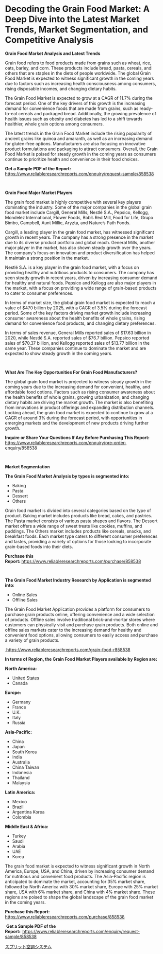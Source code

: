 <p><h1>Decoding the Grain Food Market: A Deep Dive into the Latest Market Trends, Market Segmentation, and Competitive Analysis</h1></p><p><strong>Grain Food Market Analysis and Latest Trends</strong></p>
<p><p>Grain food refers to food products made from grains such as wheat, rice, oats, barley, and corn. These products include bread, pasta, cereals, and others that are staples in the diets of people worldwide. The global Grain Food Market is expected to witness significant growth in the coming years due to factors such as increasing health consciousness among consumers, rising disposable incomes, and changing dietary habits.</p><p>The Grain Food Market is expected to grow at a CAGR of 11.7% during the forecast period. One of the key drivers of this growth is the increasing demand for convenience foods that are made from grains, such as ready-to-eat cereals and packaged bread. Additionally, the growing prevalence of health issues such as obesity and diabetes has led to a shift towards healthier, whole grain options among consumers.</p><p>The latest trends in the Grain Food Market include the rising popularity of ancient grains like quinoa and amaranth, as well as an increasing demand for gluten-free options. Manufacturers are also focusing on innovative product formulations and packaging to attract consumers. Overall, the Grain Food Market is poised for steady growth in the coming years as consumers continue to prioritize health and convenience in their food choices.</p></p>
<p><strong>Get a Sample PDF of the Report:&nbsp;</strong> <a href="https://www.reliableresearchreports.com/enquiry/request-sample/858538">https://www.reliableresearchreports.com/enquiry/request-sample/858538</a></p>
<p>&nbsp;</p>
<p><strong>Grain Food Major Market Players</strong></p>
<p><p>The grain food market is highly competitive with several key players dominating the industry. Some of the major companies in the global grain food market include Cargill, General Mills, Nestlé S.A., Pepsico, Kellogg, Mondelez International, Flower Foods, Bob’s Red Mill, Food for Life, Grupo Bimbo, Campbell, Aunt Millie, Aryzta, and Nature’s Path Foods.</p><p>Cargill, a leading player in the grain food market, has witnessed significant growth in recent years. The company has a strong presence in the market due to its diverse product portfolio and global reach. General Mills, another major player in the market, has also shown steady growth over the years. The company's focus on innovation and product diversification has helped it maintain a strong position in the market.</p><p>Nestlé S.A. is a key player in the grain food market, with a focus on providing healthy and nutritious products to consumers. The company has seen steady growth in recent years, driven by increasing consumer demand for healthy and natural foods. Pepsico and Kellogg are also major players in the market, with a focus on providing a wide range of grain-based products to cater to consumer preferences.</p><p>In terms of market size, the global grain food market is expected to reach a value of $470 billion by 2025, with a CAGR of 3.5% during the forecast period. Some of the key factors driving market growth include increasing consumer awareness about the health benefits of whole grains, rising demand for convenience food products, and changing dietary preferences.</p><p>In terms of sales revenue, General Mills reported sales of $17.63 billion in 2020, while Nestlé S.A. reported sales of $76.7 billion. Pepsico reported sales of $70.37 billion, and Kellogg reported sales of $13.77 billion in the same year. These companies continue to dominate the market and are expected to show steady growth in the coming years.</p></p>
<p>&nbsp;</p>
<p><strong>What Are The Key Opportunities For Grain Food Manufacturers?</strong></p>
<p><p>The global grain food market is projected to witness steady growth in the coming years due to the increasing demand for convenient, healthy, and affordable food options. Factors such as rising consumer awareness about the health benefits of whole grains, growing urbanization, and changing dietary habits are driving the market growth. The market is also benefiting from innovations in product offerings and expanding distribution channels. Looking ahead, the grain food market is expected to continue to grow at a CAGR of around 3% during the forecast period, with opportunities in emerging markets and the development of new products driving further growth.</p></p>
<p><strong>Inquire or Share Your Questions If Any Before Purchasing This Report:</strong> <a href="https://www.reliableresearchreports.com/enquiry/pre-order-enquiry/858538">https://www.reliableresearchreports.com/enquiry/pre-order-enquiry/858538</a></p>
<p>&nbsp;</p>
<p><strong>Market Segmentation</strong></p>
<p><strong>The Grain Food Market Analysis by types is segmented into:</strong></p>
<p><ul><li>Baking</li><li>Pasta</li><li>Dessert</li><li>Others</li></ul></p>
<p><p>Grain food market is divided into several categories based on the type of product. Baking market includes products like bread, cakes, and pastries. The Pasta market consists of various pasta shapes and flavors. The Dessert market offers a wide range of sweet treats like cookies, muffins, and puddings. The Others market includes products like cereals, snacks, and breakfast foods. Each market type caters to different consumer preferences and tastes, providing a variety of options for those looking to incorporate grain-based foods into their diets.</p></p>
<p><strong>Purchase this Report:&nbsp;</strong><a href="https://www.reliableresearchreports.com/purchase/858538">https://www.reliableresearchreports.com/purchase/858538</a></p>
<p>&nbsp;</p>
<p><strong>The Grain Food Market Industry Research by Application is segmented into:</strong></p>
<p><ul><li>Online Sales</li><li>Offline Sales</li></ul></p>
<p><p>The Grain Food Market Application provides a platform for consumers to purchase grain products online, offering convenience and a wide selection of products. Offline sales involve traditional brick-and-mortar stores where customers can physically visit and purchase grain products. Both online and offline sales markets cater to the increasing demand for healthy and convenient food options, allowing consumers to easily access and purchase a variety of grain products.</p></p>
<p><a href="https://www.reliableresearchreports.com/grain-food-r858538">&nbsp;https://www.reliableresearchreports.com/grain-food-r858538</a></p>
<p><strong>In terms of Region, the Grain Food Market Players available by Region are:</strong></p>
<p>
    <p> <strong> North America: </strong>
        <ul>
            <li>United States</li>
            <li>Canada</li>
        </ul>
        </p> 
    <p> <strong> Europe: </strong>
        <ul>
            <li>Germany</li>
            <li>France</li>
            <li>U.K.</li>
            <li>Italy</li>
            <li>Russia</li>
        </ul>
        </p> 
    <p> <strong> Asia-Pacific: </strong>
        <ul>
            <li>China</li>
            <li>Japan</li>
            <li>South Korea</li>
            <li>India</li>
            <li>Australia</li>
            <li>China Taiwan</li>
            <li>Indonesia</li>
            <li>Thailand</li>
            <li>Malaysia</li>
        </ul>
        </p> 
    <p> <strong> Latin America: </strong>
        <ul>
            <li>Mexico</li>
            <li>Brazil</li>
            <li>Argentina Korea</li>
            <li>Colombia</li>
        </ul>
        </p> 
    <p> <strong> Middle East & Africa: </strong>
        <ul>
            <li>Turkey</li>
            <li>Saudi</li>
            <li>Arabia</li>
            <li>UAE</li>
            <li>Korea</li>
        </ul>
    </p>
    </p>
<p><p>The grain food market is expected to witness significant growth in North America, Europe, USA, and China, driven by increasing consumer demand for nutritious and convenient food products. The Asia-Pacific region is anticipated to dominate the market, accounting for 35% market share, followed by North America with 30% market share, Europe with 25% market share, USA with 6% market share, and China with 4% market share. These regions are poised to shape the global landscape of the grain food market in the coming years.</p></p>
<p><strong>Purchase this Report: </strong><a href="https://www.reliableresearchreports.com/purchase/858538">https://www.reliableresearchreports.com/purchase/858538</a></p>
<p>&nbsp;<strong>Get a Sample PDF of the Report:&nbsp;&nbsp;</strong><a href="https://www.reliableresearchreports.com/enquiry/request-sample/858538">https://www.reliableresearchreports.com/enquiry/request-sample/858538</a></p>
<p><strong></strong></p>
<p><p><a href="https://github.com/one-cool-chick/Market-Research-Report-List-1/blob/main/948205817662.md">スプリット空調システム</a></p></p>
